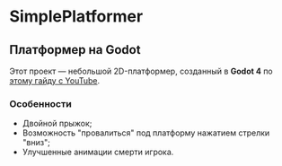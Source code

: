 # SimplePlatformer
## Платформер на Godot

Этот проект — небольшой 2D-платформер, созданный в **Godot 4** по [этому гайду с YouTube](https://youtu.be/LOhfqjmasi0?si=BclYwZSKMVRfnFaj).

### Особенности
- Двойной прыжок;
- Возможность "провалиться" под платформу нажатием стрелки "вниз";
- Улучшенные анимации смерти игрока.
